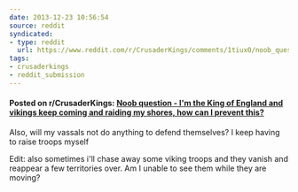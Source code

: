 ```yaml
---
date: 2013-12-23 10:56:54
source: reddit
syndicated:
- type: reddit
  url: https://www.reddit.com/r/CrusaderKings/comments/1tiux0/noob_question_im_the_king_of_england_and_vikings/
tags:
- crusaderkings
- reddit_submission
---
```


#### Posted on r/CrusaderKings: [Noob question - I'm the King of England and vikings keep coming and raiding my shores, how can I prevent this?](https://reddit.com/r/CrusaderKings/comments/1tiux0/noob_question_im_the_king_of_england_and_vikings/)

Also, will my vassals not do anything to defend themselves? I keep having to raise troops myself 

Edit: also sometimes i'll chase away some viking troops and they vanish and reappear a few territories over. Am I unable to see them while they are moving?